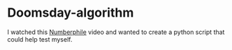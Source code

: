 # Doomsday-algorithm

I watched this [Numberphile](https://www.youtube.com/watch?v=z2x3SSBVGJU&ab_channel=Numberphile) video and wanted to create a python script that could help test myself. 
